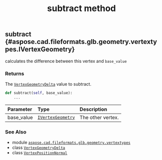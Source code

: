 ﻿---
title: subtract method
second_title: Aspose.CAD for Python via .NET API References
description: 
type: docs
weight: 50
url: /python-net/aspose.cad.fileformats.glb.geometry.vertextypes/vertexpositionnormal/subtract/
is_root: false
---

## subtract {#aspose.cad.fileformats.glb.geometry.vertextypes.IVertexGeometry}

calculates the difference between this vertex and `base_value`


### Returns 


The [`VertexGeometryDelta`](/cad/python-net/aspose.cad.fileformats.glb.geometry.vertextypes/vertexgeometrydelta) value to subtract.


```python
def subtract(self, base_value):
    ...
```


| Parameter | Type | Description |
| :- | :- | :- |
| base_value | [`IVertexGeometry`](/cad/python-net/aspose.cad.fileformats.glb.geometry.vertextypes/ivertexgeometry) | The other vertex. |



### See Also
* module [`aspose.cad.fileformats.glb.geometry.vertextypes`](../../)
* class [`VertexGeometryDelta`](/cad/python-net/aspose.cad.fileformats.glb.geometry.vertextypes/vertexgeometrydelta)
* class [`VertexPositionNormal`](/cad/python-net/aspose.cad.fileformats.glb.geometry.vertextypes/vertexpositionnormal)
